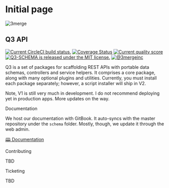 # Initial page

![3merge](https://github.com/3merge/q3-client/blob/master/logo.png)

##  Q3 API

 [![Current CircleCI build status.](https://circleci.com/gh/3merge/q3-schema.svg?style=shield)](https://circleci.com/gh/3merge/q3-schema) [![Coverage Status](https://coveralls.io/repos/github/3merge/q3-client/badge.svg?branch=master)](https://coveralls.io/github/3merge/q3-client?branch=master) [![Current quality score](https://bettercodehub.com/edge/badge/3merge/q3-schema?branch=master)](https://bettercodehub.com/) [![Q3-SCHEMA is released under the MIT license.](https://img.shields.io/badge/license-MIT-blue.svg)](https://github.com/3merge/q3-schema/blob/master/LICENSE) [![@3mergeinc](https://img.shields.io/twitter/follow/3mergeinc.svg?label=3merge)](https://twitter.com/intent/follow?screen_name=3mergeinc)

Q3 is a set of packages for scaffolding REST APIs with portable data schemas, controllers and service helpers. It comprises a core package, along with many optional plugins and utilities. Currently, you must install each package separately; however, a script installer will ship in V2.

Note, V1 is still very much in development. I do not recommend deploying yet in production apps. More updates on the way.

Documentation

We host our documentation with GitBook. It auto-syncs with the master repository under the `schema` folder. Mostly, though, we update it through the web admin.

[🕮 Documentation](https://3merge.gitbook.io/q3/)

Contributing

TBD

Ticketing

TBD

